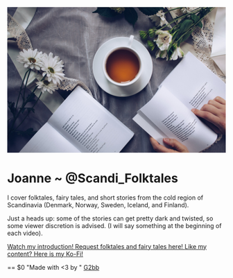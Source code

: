 <!doctype html>
<html lang="en">
    <head>
        <meta charset="utf-8">
        <meta name="viewport" content="width=device-width, initial-scale=1, shrink-to-fit=no">
        <link rel="stylesheet" href="https://stackpath.bootstrapcdn.com/bootstrap/4.3.1/css/bootstrap.min.css" integrity="sha384-ggOyR0iXCbMQv3Xipma34MD+dH/1fQ784/j6cY/iJTQUOhcWr7x9JvoRxT2MZw1T" crossorigin="anonymous">
        <script src="https://code.jquery.com/jquery-3.3.1.slim.min.js" integrity="sha384-q8i/X+965DzO0rT7abK41JStQIAqVgRVzpbzo5smXKp4YfRvH+8abtTE1Pi6jizo" crossorigin="anonymous"></script>
        <script src="https://code.jquery.com/jquery-3.6.0.min.js" integrity="sha256-/xUj+3OJU5yExlq6GSYGSHk7tPXikynS7ogEvDej/m4=" crossorigin="anonymous"></script>
        <script src="https://cdnjs.cloudflare.com/ajax/libs/popper.js/1.14.7/umd/popper.min.js" integrity="sha384-UO2eT0CpHqdSJQ6hJty5KVphtPhzWj9WO1clHTMGa3JDZwrnQq4sF86dIHNDz0W1" crossorigin="anonymous"></script>
        <script src="https://stackpath.bootstrapcdn.com/bootstrap/4.3.1/js/bootstrap.min.js" integrity="sha384-JjSmVgyd0p3pXB1rRibZUAYoIIy6OrQ6VrjIEaFf/nJGzIxFDsf4x0xIM+B07jRM" crossorigin="anonymous"></script>
        <script src="https://kit.fontawesome.com/0529812818.js" crossorigin="anonymous"></script>
        <link rel="stylesheet" href="css.css">
        <script src="js.js" charset="utf-8"></script>
        <title>Scandi Folktales</title>
    </head>
    <body>
        <div class="container content">
            <div class="avatarCont">
                <img src="img/avatar.jpg" alt="Avatar" class="img-responsive avatar">
            </div>
            <div class="row">
                <div class="col-md-12 name">
                    <h1>Joanne ~ @Scandi_Folktales</h1>
                    <p>I cover folktales, fairy tales, and short stories from the cold region of Scandinavia (Denmark, Norway, Sweden, Iceland, and Finland).</p>
					<p>Just a heads up: some of the stories can get pretty dark and twisted, so some viewer discretion is advised. (I will say something at the beginning of each video).</p>
                </div>
                <div class="col-md-12">
                    <div class="socials">
                        <a href="https://www.youtube.com/channel/UC-p22u3k4AQc5QB2_yzJr2A" class="youtube" data-ripple="rgba(0,0,0, 0.3)"><i class="fab fa-youtube"></i></a>
                        <a href="https://tiktok.com/@scandi_folktales" class="tiktok" data-ripple="rgba(0,0,0, 0.3)"><i class="fab fa-tiktok"></i></a>
                    </div>
                </div>
            </div>
            <div class="row">
                <div class="col-md-12 embeds">
                    <a href="https://www.tiktok.com/t/ZTRvS7hFB/" class="link tiktok" data-ripple="rgba(0,0,0, 0.3)">
                        <i class="fab fa-tiktok"></i> Watch my introduction!
                    </a>
                    <!-- <a href="https://www.thingiverse.com/g2bb/designs" class="thingiverse imgIcon" data-ripple="rgba(0,0,0, 0.3)"><img src="img/thingiverse-logo.png" height="32" alt="Thingiverse"> Thingiverse</a> -->
                    <a href="https://forms.gle/b6iFdKCQLAmg4B6p9" class="request form" data-ripple="rgba(0,0,0, 0.3)"> Request folktales and fairy tales here! </a>
                    <a href="https://ko-fi.com/scandi_folktales" data-ripple="rgba(0,0,0, 0.3)"><i class="fas fa-link"></i> Like my content? Here is my Ko-Fi! </a>
                </div>
            </div>
        </div>
        <footer class="footer">
		<p> == $0
			"Made with <3 by "
			<a href="https://g2bb.me/">G2bb</a>
	    </p>
        </footer>
    </body>
</html>
